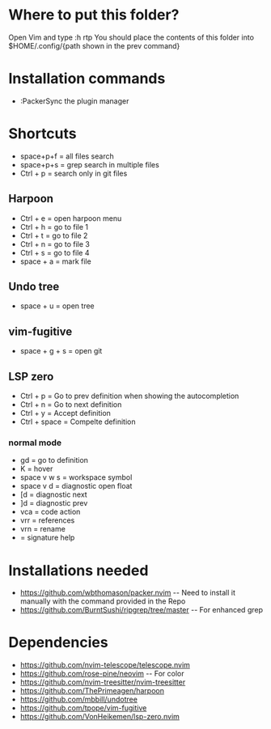 # Where to put this folder?
Open Vim and type
   :h rtp
You should place the contents of this folder into $HOME/.config/{path shown in the prev command}

# Installation commands
- :PackerSync the plugin manager

# Shortcuts
- space+p+f = all files search
- space+p+s = grep search in multiple files
- Ctrl + p = search only in git files

## Harpoon
- Ctrl + e = open harpoon menu
- Ctrl + h = go to file 1
- Ctrl + t = go to file 2
- Ctrl + n = go to file 3
- Ctrl + s = go to file 4
- space + a = mark file

## Undo tree
- space + u = open tree

## vim-fugitive
- space + g + s = open git

## LSP zero
- Ctrl + p = Go to prev definition when showing the autocompletion
- Ctrl + n = Go to next definition
- Ctrl + y = Accept definition
- Ctrl + space = Compelte definition

### normal mode
- gd = go to definition
- K = hover
- space  v w s = workspace symbol
- space  v  d = diagnostic open float
- [d = diagnostic next
- ]d = diagnostic prev
- <leader>vca = code action
- <leader>vrr = references
- <leader>vrn = rename
- <C-h> = signature help

# Installations needed
- https://github.com/wbthomason/packer.nvim
-- Need to install it manually with the command provided in the Repo
- https://github.com/BurntSushi/ripgrep/tree/master
-- For enhanced grep

# Dependencies
- https://github.com/nvim-telescope/telescope.nvim
- https://github.com/rose-pine/neovim
-- For color
- https://github.com/nvim-treesitter/nvim-treesitter
- https://github.com/ThePrimeagen/harpoon
- https://github.com/mbbill/undotree
- https://github.com/tpope/vim-fugitive
- https://github.com/VonHeikemen/lsp-zero.nvim
